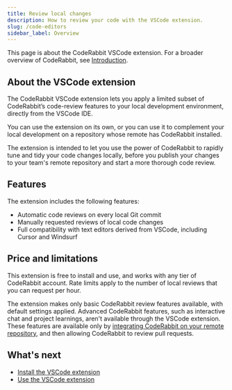 ```yaml
---
title: Review local changes
description: How to review your code with the VSCode extension.
slug: /code-editors
sidebar_label: Overview
---
```


This page is about the CodeRabbit VSCode extension. For a broader overview of CodeRabbit, see [Introduction](/).

## About the VSCode extension

The CodeRabbit VSCode extension lets you apply a limited subset of CodeRabbit’s code-review features to your local development environment, directly from the VSCode IDE.

You can use the extension on its own, or you can use it to complement your local development on a repository whose remote has CodeRabbit installed.

The extension is intended to let you use the power of CodeRabbit to rapidly tune and tidy your code changes locally, before you publish your changes to your team's remote repository and start a more thorough code review.

## Features

The extension includes the following features:

- Automatic code reviews on every local Git commit
- Manually requested reviews of local code changes
- Full compatibility with text editors derived from VSCode, including Cursor and Windsurf

## Price and limitations

This extension is free to install and use, and works with any tier of CodeRabbit account. Rate limits apply to the number of local reviews that you can request per hour.

The extension makes only basic CodeRabbit review features available, with default settings applied. Advanced CodeRabbit features, such as interactive chat and project learnings, aren't available through the VSCode extension. These features are available only by [integrating CodeRabbit on your remote repository](/platforms), and then allowing CodeRabbit to review pull requests.

## What's next

- [Install the VSCode extension](/guides/install-vscode)
- [Use the VSCode extension](/guides/use-vscode)
